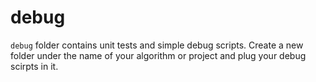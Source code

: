 # debug

`debug` folder contains unit tests and simple debug scripts. 
Create a new folder under the name of your algorithm or project and plug your debug scirpts in it. 